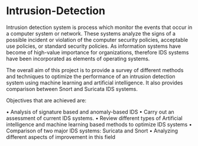 # Intrusion-Detection
Intrusion detection system is process which monitor the events that occur in a computer system or network. These systems analyze the signs of a possible incident or violation of the computer security policies, acceptable use policies, or standard security policies. As information systems have become of high-value importance for organizations, therefore IDS systems have been incorporated as elements of operating systems. 

The overall aim of this project is to provide a survey of different methods and techniques to optimize the performance of an intrusion detection system using machine learning and artificial intelligence. It also provides comparison between Snort and Suricata IDS systems.

Objectives that are achieved are:

•	Analysis of signature based and anomaly-based IDS
•	Carry out an assessment of current IDS systems.
•	Review different types of Artificial intelligence and machine learning based methods to optimize IDS systems
•	Comparison of two major IDS systems: Suricata and Snort
•	Analyzing different aspects of improvement in this field



